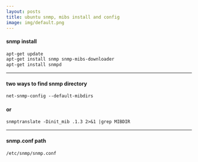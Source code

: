 ```yaml
---
layout: posts
title: ubuntu snmp, mibs install and config
image: img/default.png
---
```


#### snmp install

```markdown
apt-get update
apt-get install snmp snmp-mibs-downloader
apt-get install snmpd
```

* * *

#### two ways to find snmp directory

```markdown
net-snmp-config --default-mibdirs
```

#### or

```markdown
snmptranslate -Dinit_mib .1.3 2>&1 |grep MIBDIR
```

* * *

#### snmp.conf path

```markdown
/etc/snmp/snmp.conf
```
